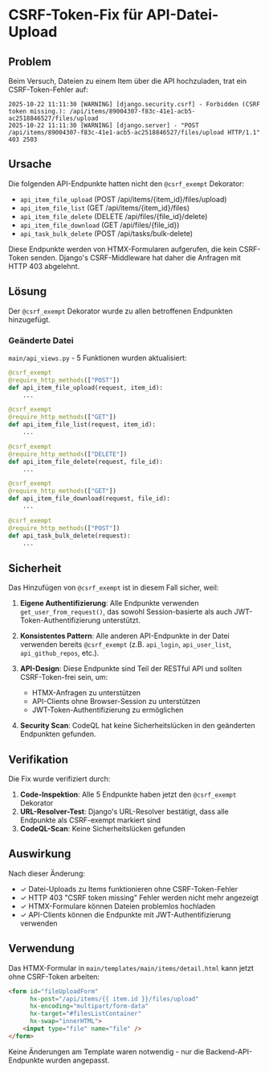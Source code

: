 # CSRF-Token-Fix für API-Datei-Upload

## Problem

Beim Versuch, Dateien zu einem Item über die API hochzuladen, trat ein CSRF-Token-Fehler auf:

```
2025-10-22 11:11:30 [WARNING] [django.security.csrf] - Forbidden (CSRF token missing.): /api/items/89004307-f83c-41e1-acb5-ac2518846527/files/upload
2025-10-22 11:11:30 [WARNING] [django.server] - "POST /api/items/89004307-f83c-41e1-acb5-ac2518846527/files/upload HTTP/1.1" 403 2503
```

## Ursache

Die folgenden API-Endpunkte hatten nicht den `@csrf_exempt` Dekorator:

- `api_item_file_upload` (POST /api/items/{item_id}/files/upload)
- `api_item_file_list` (GET /api/items/{item_id}/files)
- `api_item_file_delete` (DELETE /api/files/{file_id}/delete)
- `api_item_file_download` (GET /api/files/{file_id})
- `api_task_bulk_delete` (POST /api/tasks/bulk-delete)

Diese Endpunkte werden von HTMX-Formularen aufgerufen, die kein CSRF-Token senden. Django's CSRF-Middleware hat daher die Anfragen mit HTTP 403 abgelehnt.

## Lösung

Der `@csrf_exempt` Dekorator wurde zu allen betroffenen Endpunkten hinzugefügt.

### Geänderte Datei

`main/api_views.py` - 5 Funktionen wurden aktualisiert:

```python
@csrf_exempt
@require_http_methods(["POST"])
def api_item_file_upload(request, item_id):
    ...

@csrf_exempt
@require_http_methods(["GET"])
def api_item_file_list(request, item_id):
    ...

@csrf_exempt
@require_http_methods(["DELETE"])
def api_item_file_delete(request, file_id):
    ...

@csrf_exempt
@require_http_methods(["GET"])
def api_item_file_download(request, file_id):
    ...

@csrf_exempt
@require_http_methods(["POST"])
def api_task_bulk_delete(request):
    ...
```

## Sicherheit

Das Hinzufügen von `@csrf_exempt` ist in diesem Fall sicher, weil:

1. **Eigene Authentifizierung**: Alle Endpunkte verwenden `get_user_from_request()`, das sowohl Session-basierte als auch JWT-Token-Authentifizierung unterstützt.

2. **Konsistentes Pattern**: Alle anderen API-Endpunkte in der Datei verwenden bereits `@csrf_exempt` (z.B. `api_login`, `api_user_list`, `api_github_repos`, etc.).

3. **API-Design**: Diese Endpunkte sind Teil der RESTful API und sollten CSRF-Token-frei sein, um:
   - HTMX-Anfragen zu unterstützen
   - API-Clients ohne Browser-Session zu unterstützen
   - JWT-Token-Authentifizierung zu ermöglichen

4. **Security Scan**: CodeQL hat keine Sicherheitslücken in den geänderten Endpunkten gefunden.

## Verifikation

Die Fix wurde verifiziert durch:

1. **Code-Inspektion**: Alle 5 Endpunkte haben jetzt den `@csrf_exempt` Dekorator
2. **URL-Resolver-Test**: Django's URL-Resolver bestätigt, dass alle Endpunkte als CSRF-exempt markiert sind
3. **CodeQL-Scan**: Keine Sicherheitslücken gefunden

## Auswirkung

Nach dieser Änderung:

- ✓ Datei-Uploads zu Items funktionieren ohne CSRF-Token-Fehler
- ✓ HTTP 403 "CSRF token missing" Fehler werden nicht mehr angezeigt
- ✓ HTMX-Formulare können Dateien problemlos hochladen
- ✓ API-Clients können die Endpunkte mit JWT-Authentifizierung verwenden

## Verwendung

Das HTMX-Formular in `main/templates/main/items/detail.html` kann jetzt ohne CSRF-Token arbeiten:

```html
<form id="fileUploadForm" 
      hx-post="/api/items/{{ item.id }}/files/upload" 
      hx-encoding="multipart/form-data"
      hx-target="#filesListContainer"
      hx-swap="innerHTML">
    <input type="file" name="file" />
</form>
```

Keine Änderungen am Template waren notwendig - nur die Backend-API-Endpunkte wurden angepasst.
